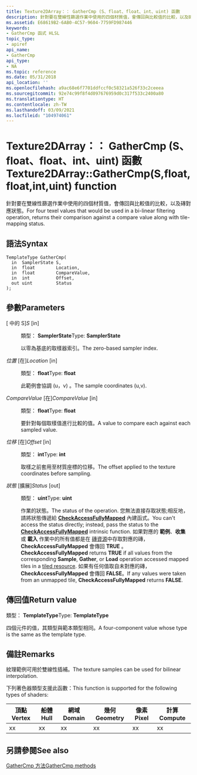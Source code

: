 ```yaml
---
title: Texture2DArray：： GatherCmp (S、float、float、int、uint) 函數
description: 針對要在雙線性篩選作業中使用的四個材質值，會傳回與比較值的比較，以及磚對應狀態。 |Texture2DArray：： GatherCmp (S、float、float、int、uint) 函數
ms.assetid: E68619B2-6AB0-4C57-9604-7759FD987446
keywords:
- GatherCmp 函式 HLSL
topic_type:
- apiref
api_name:
- GatherCmp
api_type:
- NA
ms.topic: reference
ms.date: 05/31/2018
api_location: ''
ms.openlocfilehash: a9ac68e6f7701ddfccf0c58321a526f33c2ceeea
ms.sourcegitcommit: 92e74c99f8f4d097676959d0c317f533c2400a80
ms.translationtype: HT
ms.contentlocale: zh-TW
ms.lasthandoff: 03/09/2021
ms.locfileid: "104974061"
---
```

# <a name="texture2darraygathercmpsfloatfloatintuint-function"></a><span data-ttu-id="52147-105">Texture2DArray：： GatherCmp (S、float、float、int、uint) 函數</span><span class="sxs-lookup"><span data-stu-id="52147-105">Texture2DArray::GatherCmp(S,float,float,int,uint) function</span></span>

<span data-ttu-id="52147-106">針對要在雙線性篩選作業中使用的四個材質值，會傳回與比較值的比較，以及磚對應狀態。</span><span class="sxs-lookup"><span data-stu-id="52147-106">For four texel values that would be used in a bi-linear filtering operation, returns their comparison against a compare value along with tile-mapping status.</span></span>

## <a name="syntax"></a><span data-ttu-id="52147-107">語法</span><span class="sxs-lookup"><span data-stu-id="52147-107">Syntax</span></span>


``` syntax
TemplateType GatherCmp(
  in  SamplerState S,
  in  float        Location,
  in  float        CompareValue,
  in  int          Offset,
  out uint         Status
);
```



## <a name="parameters"></a><span data-ttu-id="52147-108">參數</span><span class="sxs-lookup"><span data-stu-id="52147-108">Parameters</span></span>

<dl> <dt>

<span data-ttu-id="52147-109"> \[ 中的 S\]</span><span class="sxs-lookup"><span data-stu-id="52147-109">*S* \[in\]</span></span>
</dt> <dd>

<span data-ttu-id="52147-110">類型： **SamplerState**</span><span class="sxs-lookup"><span data-stu-id="52147-110">Type: **SamplerState**</span></span>

<span data-ttu-id="52147-111">以零為基底的取樣器索引。</span><span class="sxs-lookup"><span data-stu-id="52147-111">The zero-based sampler index.</span></span>

</dd> <dt>

<span data-ttu-id="52147-112">*位置* \[在\]</span><span class="sxs-lookup"><span data-stu-id="52147-112">*Location* \[in\]</span></span>
</dt> <dd>

<span data-ttu-id="52147-113">類型： **float**</span><span class="sxs-lookup"><span data-stu-id="52147-113">Type: **float**</span></span>

<span data-ttu-id="52147-114">此範例會協調 (u，v) 。</span><span class="sxs-lookup"><span data-stu-id="52147-114">The sample coordinates (u,v).</span></span>

</dd> <dt>

<span data-ttu-id="52147-115">*CompareValue* \[在\]</span><span class="sxs-lookup"><span data-stu-id="52147-115">*CompareValue* \[in\]</span></span>
</dt> <dd>

<span data-ttu-id="52147-116">類型： **float**</span><span class="sxs-lookup"><span data-stu-id="52147-116">Type: **float**</span></span>

<span data-ttu-id="52147-117">要針對每個取樣值進行比較的值。</span><span class="sxs-lookup"><span data-stu-id="52147-117">A value to compare each against each sampled value.</span></span>

</dd> <dt>

<span data-ttu-id="52147-118">*位移* \[在\]</span><span class="sxs-lookup"><span data-stu-id="52147-118">*Offset* \[in\]</span></span>
</dt> <dd>

<span data-ttu-id="52147-119">類型： **int**</span><span class="sxs-lookup"><span data-stu-id="52147-119">Type: **int**</span></span>

<span data-ttu-id="52147-120">取樣之前套用至材質座標的位移。</span><span class="sxs-lookup"><span data-stu-id="52147-120">The offset applied to the texture coordinates before sampling.</span></span>

</dd> <dt>

<span data-ttu-id="52147-121">*狀態* \[擴展\]</span><span class="sxs-lookup"><span data-stu-id="52147-121">*Status* \[out\]</span></span>
</dt> <dd>

<span data-ttu-id="52147-122">類型： **uint**</span><span class="sxs-lookup"><span data-stu-id="52147-122">Type: **uint**</span></span>

<span data-ttu-id="52147-123">作業的狀態。</span><span class="sxs-lookup"><span data-stu-id="52147-123">The status of the operation.</span></span> <span data-ttu-id="52147-124">您無法直接存取狀態;相反地，請將狀態傳遞給 [**CheckAccessFullyMapped**](checkaccessfullymapped.md) 內建函式。</span><span class="sxs-lookup"><span data-stu-id="52147-124">You can't access the status directly; instead, pass the status to the [**CheckAccessFullyMapped**](checkaccessfullymapped.md) intrinsic function.</span></span> <span data-ttu-id="52147-125">如果對應的 **範例**、**收集** 或 **載入** 作業中的所有值都是在 [磚資源](/windows/desktop/direct3d11/direct3d-11-2-features)中存取對應的磚， **CheckAccessFullyMapped** 會傳回 **TRUE** 。</span><span class="sxs-lookup"><span data-stu-id="52147-125">**CheckAccessFullyMapped** returns **TRUE** if all values from the corresponding **Sample**, **Gather**, or **Load** operation accessed mapped tiles in a [tiled resource](/windows/desktop/direct3d11/direct3d-11-2-features).</span></span> <span data-ttu-id="52147-126">如果有任何值取自未對應的磚， **CheckAccessFullyMapped** 會傳回 **FALSE**。</span><span class="sxs-lookup"><span data-stu-id="52147-126">If any values were taken from an unmapped tile, **CheckAccessFullyMapped** returns **FALSE**.</span></span>

</dd> </dl>

## <a name="return-value"></a><span data-ttu-id="52147-127">傳回值</span><span class="sxs-lookup"><span data-stu-id="52147-127">Return value</span></span>

<span data-ttu-id="52147-128">類型： **TemplateType**</span><span class="sxs-lookup"><span data-stu-id="52147-128">Type: **TemplateType**</span></span>

<span data-ttu-id="52147-129">四個元件的值，其類型與範本類型相同。</span><span class="sxs-lookup"><span data-stu-id="52147-129">A four-component value whose type is the same as the template type.</span></span>

## <a name="remarks"></a><span data-ttu-id="52147-130">備註</span><span class="sxs-lookup"><span data-stu-id="52147-130">Remarks</span></span>

<span data-ttu-id="52147-131">紋理範例可用於雙線性插補。</span><span class="sxs-lookup"><span data-stu-id="52147-131">The texture samples can be used for bilinear interpolation.</span></span>

<span data-ttu-id="52147-132">下列著色器類型支援此函數：</span><span class="sxs-lookup"><span data-stu-id="52147-132">This function is supported for the following types of shaders:</span></span>



| <span data-ttu-id="52147-133">頂點</span><span class="sxs-lookup"><span data-stu-id="52147-133">Vertex</span></span> | <span data-ttu-id="52147-134">船體</span><span class="sxs-lookup"><span data-stu-id="52147-134">Hull</span></span> | <span data-ttu-id="52147-135">網域</span><span class="sxs-lookup"><span data-stu-id="52147-135">Domain</span></span> | <span data-ttu-id="52147-136">幾何</span><span class="sxs-lookup"><span data-stu-id="52147-136">Geometry</span></span> | <span data-ttu-id="52147-137">像素</span><span class="sxs-lookup"><span data-stu-id="52147-137">Pixel</span></span> | <span data-ttu-id="52147-138">計算</span><span class="sxs-lookup"><span data-stu-id="52147-138">Compute</span></span> |
|--------|------|--------|----------|-------|---------|
| <span data-ttu-id="52147-139">x</span><span class="sxs-lookup"><span data-stu-id="52147-139">x</span></span>      | <span data-ttu-id="52147-140">x</span><span class="sxs-lookup"><span data-stu-id="52147-140">x</span></span>    | <span data-ttu-id="52147-141">x</span><span class="sxs-lookup"><span data-stu-id="52147-141">x</span></span>      | <span data-ttu-id="52147-142">x</span><span class="sxs-lookup"><span data-stu-id="52147-142">x</span></span>        | <span data-ttu-id="52147-143">x</span><span class="sxs-lookup"><span data-stu-id="52147-143">x</span></span>     | <span data-ttu-id="52147-144">x</span><span class="sxs-lookup"><span data-stu-id="52147-144">x</span></span>       |



 

## <a name="see-also"></a><span data-ttu-id="52147-145">另請參閱</span><span class="sxs-lookup"><span data-stu-id="52147-145">See also</span></span>

<dl> <dt>

[<span data-ttu-id="52147-146">GatherCmp 方法</span><span class="sxs-lookup"><span data-stu-id="52147-146">GatherCmp methods</span></span>](texture2darray-gathercmp.md)
</dt> </dl>

 

 
